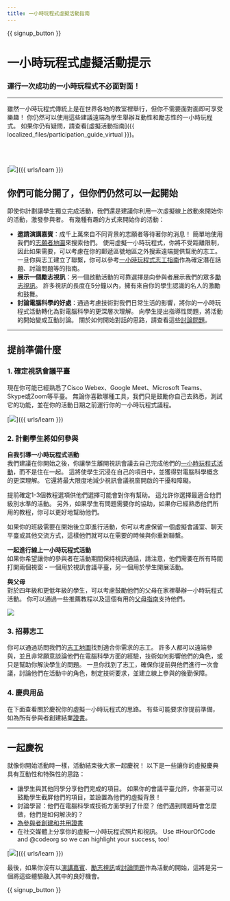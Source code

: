 ```yaml
---
title: 一小時玩程式虛擬活動指南
---
```


{{ signup_button }}

# 一小時玩程式虛擬活動提示

### 運行一次成功的一小時玩程式不必面對面！

***

雖然一小時玩程式傳統上是在世界各地的教室裡舉行，但你不需要面對面即可享受樂趣！ 你仍然可以使用這些建議遠端為學生舉辦互動性和勵志性的一小時玩程式。  如果你仍有疑問，請查看[虛擬活動指南]({{ localized_files/participation_guide_virtual }})。

<br><br>

[<img src="/images/fit-600/Marketing/pexels-andrea-piacquadio-3762940.jpg" />]({{ urls/learn }})

## 你們可能分開了，但你們仍然可以一起開始
即使你計劃讓學生獨立完成活動，我們還是建議你利用一次虛擬線上啟動來開始你的活動，激發參與者。 有幾種有趣的方式來開始你的活動： 

<ul>
<li><b>邀請演講嘉賓</b>：成千上萬來自不同背景的志願者等待著你的消息！ 簡單地使用我們的<a href="https://code.org/volunteer/local">志願者地圖</a>來搜索他們。 使用虛擬一小時玩程式，你將不受距離限制，因此如果需要，可以考慮在你的郵遞區號地區之外搜索遠端提供幫助的志工。 一旦你與志工建立了聯繫，你可以參考<a href="http://hourofcode.com/us/how-to/volunteers">一小時玩程式志工指南</a>作為確定潛在話題、討論問題等的指南。</li> 
<li><b>展示一個勵志視訊</b>：另一個啟動活動的可靠選擇是向參與者展示我們的眾多<a href="http://hourofcode.com/us/promote/resources#videos">勵志視訊</a>。 許多視訊的長度在5分鐘以內，擁有來自你的學生認識的名人的激勵和鼓舞。</li> 
<li><b>討論電腦科學的好處</b>：通過考慮技術對我們日常生活的影響，將你的一小時玩程式活動轉化為對電腦科學的更深層次理解。 向學生提出指導性問題，將活動的開始變成互動討論。 關於如何開始對話的思路，請查看這些<a href="https://code.org/csforgood#prompts">討論問題</a>。</li>
</ul>

---

## 提前準備什麼

### 1. 確定視訊會議平臺
現在你可能已經熟悉了Cisco Webex、Google Meet、Microsoft Teams、Skype或Zoom等平臺。 無論你喜歡哪種工具，我們只是鼓勵你自己去熟悉，測試它的功能，並在你的活動日期之前運行你的一小時玩程式議程。

[<img src="/images/fit-600/Marketing/photo-of-boy-video-calling-with-a-woman-4145197.jpg" />]({{ urls/learn }})

### 2. 計劃學生將如何參與
**自我引導一小時玩程式活動**<br> 我們建議在你開始之後，你讓學生離開視訊會議去自己完成他們的<a href="https://hourofcode.com/us/learn">一小時玩程式活動</a>，而不是住在一起。 這將使學生沉浸在自己的項目中，並獲得對電腦科學概念的更深理解。 它還將最大限度地減少視訊會議視窗開啟的干擾和障礙。

提前確定1-3個教程選項供他們選擇可能會對你有幫助。 這允許你選擇最適合他們級別水準的活動。 另外，如果學生有問題需要你的協助，如果你已經熟悉他們所用的教程，你可以更好地幫助他們。

如果你的班級需要在開始後立即進行活動，你可以考慮保留一個虛擬會議室、聊天平臺或其他交流方式，這樣他們就可以在需要的時候與你重新聯繫。

**一起進行線上一小時玩程式活動**<br> 如果你希望讓你的參與者在活動期間保持視訊通話，請注意，他們需要在所有時間打開兩個視窗 - 一個用於視訊會議平臺，另一個用於學生開展活動。

**與父母**<br> 對於四年級和更低年級的學生，可以考慮鼓勵他們的父母在家裡舉辦一小時玩程式活動。 你可以通過一些推薦教程以及這個有用的<a href="https://hourofcode.com/us/how-to/parents">父母指南</a>支持他們。

[<img src="/images/fit-600/Marketing//happy-father-and-child-browsing-laptop-in-bedroom-4545778.jpg" />](https://hourofcode.com/us/how-to/parents)

### 3. 招募志工
你可以通過訪問我們的<a href="https://code.org/volunteer/local">志工地圖</a>找到適合你需求的志工。 許多人都可以遠端參與，並且非常願意談論他們在電腦科學方面的經驗，技術如何影響他們的角色，或只是幫助你解決學生的問題。 一旦你找到了志工，確保你提前與他們進行一次會議，討論他們在活動中的角色，制定技術要求，並建立線上參與的後勤保障。

### 4. 慶典用品
在下面查看關於慶祝你的虛擬一小時玩程式的思路。 有些可能要求你提前準備，如為所有參與者創建結業<a href="https://code.org/certificates">證書</a>。

---

## 一起慶祝

就像你開始活動時一樣，活動結束後大家一起慶祝！ 以下是一些讓你的虛擬慶典具有互動性和特殊性的思路：

- 讓學生與其他同學分享他們完成的項目。 如果你的會議平臺允許，你甚至可以鼓勵學生截屏他們的項目，並設置為他們的虛擬背景！
- 討論學習：他們在電腦科學或技術方面學到了什麼？ 他們遇到問題時會怎麼做，他們是如何解決的？
- <a href="https://code.org/certificates">為參與者創建和共用證書</a>
- 在社交媒體上分享你的虛擬一小時玩程式照片和視訊。 Use #HourOfCode and @codeorg so we can highlight your success, too!

[<img src="/images/fit-600/Marketing/g8TUlHzF.jpeg" />]({{ urls/learn }})

最後，如果你沒有以<a href="https://code.org/volunteer/local">演講嘉賓</a>、<a href="https://hourofcode.com/us/promote/resources#">勵志視訊</a>或<a href="https://code.org/csforgood#prompts">討論問題</a>作為活動的開始，這將是另一個將這些體驗融入其中的良好機會。

{{ signup_button }}
